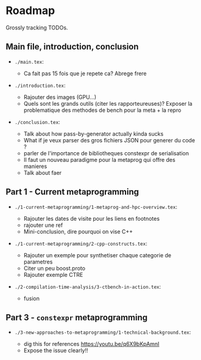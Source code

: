 # Roadmap

Grossly tracking TODOs.

## Main file, introduction, conclusion

- `./main.tex`:

  * Ca fait pas 15 fois que je repete ca? Abrege frere

- `./introduction.tex`:

  * Rajouter des images (GPU...)
  * Quels sont les grands outils (citer les rapporteureuses)?
    Exposer la problematique des methodes de bench pour la meta + la repro

- `./conclusion.tex`:

  * Talk about how pass-by-generator actually kinda sucks
  * What if je veux parser des gros fichiers JSON pour generer du code ?
  * parler de l'importance de bibliotheques constexpr de serialisation
  * Il faut un nouveau paradigme pour la metaprog qui offre des manieres
  * Talk about faer

## Part 1 - Current metaprogramming

- `./1-current-metaprogramming/1-metaprog-and-hpc-overview.tex`:

  * Rajouter les dates de visite pour les liens en footnotes
  * rajouter une ref
  * Mini-conclusion, dire pourquoi on vise C++

- `./1-current-metaprogramming/2-cpp-constructs.tex`:

  * Rajouter un exemple pour synthetiser chaque categorie de parametres
  * Citer un peu boost.proto
  * Rajouter exemple CTRE

- `./2-compilation-time-analysis/3-ctbench-in-action.tex`:

  * fusion

## Part 3 - `constexpr` metaprogramming

- `./3-new-approaches-to-metaprogramming/1-technical-background.tex`:

  * dig this for references https://youtu.be/q6X9bKpAmnI
  * Expose the issue clearly!!
